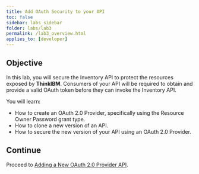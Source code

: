 ```yaml
---
title: Add OAuth Security to your API
toc: false
sidebar: labs_sidebar
folder: labs/lab3
permalink: /lab3_overview.html
applies_to: [developer]
---
```


## Objective

In this lab, you will secure the Inventory API to protect the resources exposed by **ThinkIBM**. Consumers of your API will be required to obtain and provide a valid OAuth token before they can invoke the Inventory API.

You will learn:

+ How to create an OAuth 2.0 Provider, specifically using the Resource Owner Password grant type.
+ How to clone a new version of an API.
+ How to secure the new version of your API using an OAuth 2.0 Provider.

## Continue

Proceed to [Adding a New OAuth 2.0 Provider API](lab3_oauth_api.html).